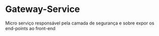 # Gateway-Service
Micro serviço responsável pela camada de segurança e sobre expor os end-points ao front-end 
